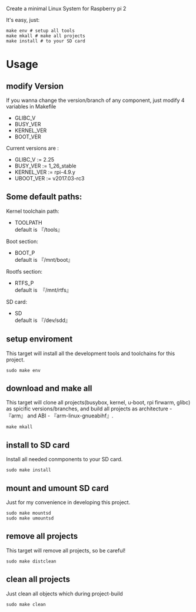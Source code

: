 Create a minimal Linux System for Raspberry pi 2

It's easy, just:<br>
```
make env # setup all tools
make mkall # make all projects
make install # to your SD card
```


# Usage


## modify Version  
If you wanna change the version/branch of any component, just modify 4 variables in Makefile   
- GLIBC_V
- BUSY_VER
- KERNEL_VER
- BOOT_VER

Current versions are :   
- GLIBC_V := 2.25
- BUSY_VER := 1_26_stable
- KERNEL_VER := rpi-4.9.y
- UBOOT_VER := v2017.03-rc3

## Some default paths:      
Kernel toolchain path:   
- TOOLPATH <br>
default is 『/tools』

Boot section:   
- BOOT_P <br>
default is 『/mnt/boot』

Rootfs section:   
- RTFS_P <br>
default is  『/mnt/rtfs』

SD card:
- SD <br>
default is 『/dev/sdd』

## setup enviroment
This target will install all the development tools and toolchains for this project.
```
sudo make env
```

## download and make all
This target will clone all projects(busybox, kernel, u-boot, rpi firwarm, glibc) as spicific versions/branches, and build all projects as architecture - 『arm』 and ABI - 『arm-linux-gnueabihf』.
```
make mkall
```

## install to SD card  
Install all needed conmponents to your SD card.
```
sudo make install
```

## mount and umount SD card
Just for my convenience in developing this project.
```
sudo make mountsd
sudo make umountsd
```

## remove all projects
This target will remove all projects, so be careful!
```
sudo make distclean
```

## clean all projects
Just clean all objects which during project-build
```
sudo make clean
```


